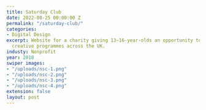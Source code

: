 ```yaml
---
title: Saturday Club
date: 2022-08-25 00:00:00 Z
permalink: "/saturday-club/"
categories:
- Digital Design
excerpt: Website for a charity giving 13–16-year-olds an opportunity to a range of
  creative programmes across the UK.
industy: Nonprofit
year: 2018
swiper images:
- "/uploads/nsc-1.png"
- "/uploads/nsc-2.png"
- "/uploads/nsc-3.png"
- "/uploads/nsc-4.png"
extension: false
layout: post
---
```


